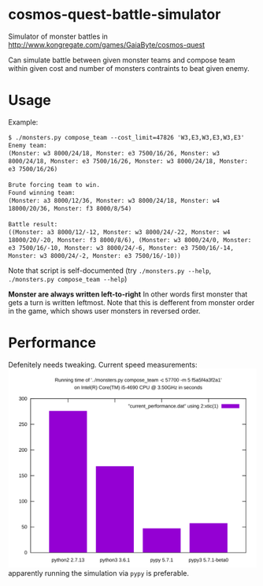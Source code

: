 # cosmos-quest-battle-simulator
Simulator of monster battles in http://www.kongregate.com/games/GaiaByte/cosmos-quest

Can simulate battle between given monster teams and compose team within given cost and number of monsters contraints to beat given enemy.

# Usage
Example:
```
$ ./monsters.py compose_team --cost_limit=47826 'W3,E3,W3,E3,W3,E3'
Enemy team:
(Monster: w3 8000/24/18, Monster: e3 7500/16/26, Monster: w3 8000/24/18, Monster: e3 7500/16/26, Monster: w3 8000/24/18, Monster: e3 7500/16/26)

Brute forcing team to win.
Found winning team:
(Monster: a3 8000/12/36, Monster: w3 8000/24/18, Monster: w4 18000/20/36, Monster: f3 8000/8/54)

Battle result:
((Monster: a3 8000/12/-12, Monster: w3 8000/24/-22, Monster: w4 18000/20/-20, Monster: f3 8000/8/6), (Monster: w3 8000/24/0, Monster: e3 7500/16/-10, Monster: w3 8000/24/-6, Monster: e3 7500/16/-14, Monster: w3 8000/24/-2, Monster: e3 7500/16/-10))
```

Note that script is self-documented (try `./monsters.py --help`, `./monsters.py compose_team --help`)

**Monster are always written left-to-right** In other words first monster that gets a turn is written leftmost. Note that this is defferent from monster order in the game, which shows user monsters in reversed order.

# Performance
Defenitely needs tweaking. Current speed measurements:
![Graph of current performance](benchmark/current_performance.svg?raw=true)
apparently running the simulation via `pypy` is preferable.
